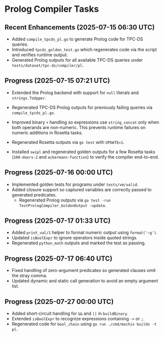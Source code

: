 # Prolog Compiler Tasks

## Recent Enhancements (2025-07-15 06:30 UTC)
- Added `compile_tpcds_pl.go` to generate Prolog code for TPC-DS queries.
- Introduced `tpcds_golden_test.go` which regenerates code via the script and verifies runtime output.
- Generated Prolog outputs for all available TPC-DS queries under `tests/dataset/tpc-ds/compiler/pl`.

## Progress (2025-07-15 07:21 UTC)
- Extended the Prolog backend with support for `null` literals and `strings.ToUpper`.
- Regenerated TPC-DS Prolog outputs for previously failing queries via `compile_tpcds_pl.go`.

- Improved binary `+` handling so expressions use `string_concat` only when both operands are non-numeric. This prevents runtime failures on numeric additions in Rosetta tasks.
- Regenerated Rosetta outputs via `go test` with `UPDATE=1`.
- Installed `swipl` and regenerated golden outputs for a few Rosetta tasks
  (`100-doors-2` and `ackermann-function`) to verify the compiler end-to-end.

## Progress (2025-07-16 00:00 UTC)
- Implemented golden tests for programs under `tests/vm/valid`.
- Added closure support so captured variables are correctly passed to
  generated predicates.
  - Regenerated Prolog outputs via `go test -run TestPrologCompiler_GoldenOutput -update`.

## Progress (2025-07-17 01:33 UTC)
- Added `print_val/1` helper to format numeric output using `format('~g')`.
- Updated `isBoolExpr` to ignore operators inside quoted strings.
- Regenerated `python_math` outputs and marked the test as passing.

## Progress (2025-07-17 06:40 UTC)
- Fixed handling of zero-argument predicates so generated clauses omit the stray comma.
- Updated dynamic and static call generation to avoid an empty argument list.

## Progress (2025-07-27 00:00 UTC)
- Added short-circuit handling for `&&` and `||` in `buildBinary`.
- Extended `isBoolExpr` to recognize expressions containing `->` or `;`.
- Regenerated code for `bool_chain` using `go run ./cmd/mochix buildx -t pl`.
